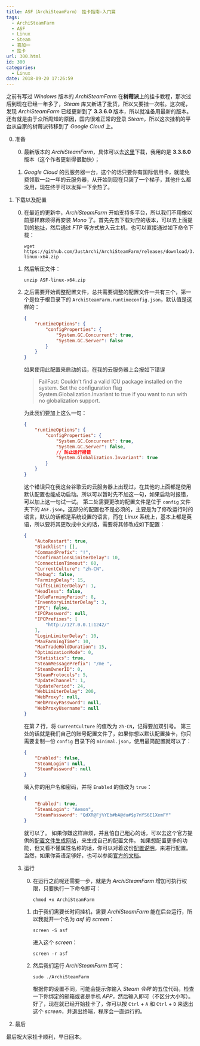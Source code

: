 ```yaml
---
title: ASF（ArchiSteamFarm） 挂卡指南-入门篇
tags:
  - ArchiSteamFarm
  - ASF
  - Linux
  - Steam
  - 喜加一
  - 挂卡
url: 300.html
id: 300
categories:
  - Linux
date: 2018-09-20 17:26:59
---
```


之前有写过 _Windows_ 版本的 _ArchiSteamFarm_ 在**树莓派**上的挂卡教程，那次过后到现在已经一年多了，_Steam_ 库又新进了批货，所以又要挂一次啦。这次呢，发现 _ArchiSteamFarm_ 已经更新到了 **3.3.6.0** 版本，所以就准备用最新的版本。还有就是由于众所周知的原因，国内很难正常的登录 _Steam_，所以这次挂机的平台从自家的树莓派转移到了 _Google Cloud_ 上。

0.  准备

    0.  最新版本的 _ArchiSteamFarm_，具体可以去[这里](https://github.com/JustArchi/ArchiSteamFarm/releases)下载，我用的是 **3.3.6.0** 版本（这个作者更新得很勤快）；

    1.  _Google Cloud_ 的云服务器一台，这个的话只要你有国际信用卡，就能免费领取一台一年的云服务器，从开始到现在只装了一个梯子，其他什么都没用，现在终于可以发挥一下余热了。

1.  下载以及配置

    0.  在最近的更新中，_ArchiSteamFarm_ 开始支持多平台，所以我们不用像以前那样麻烦得再安装 _Mono_ 了。首先先去下载对应的版本，可以去上面提到的[地址](https://github.com/JustArchi/ArchiSteamFarm/releases)，然后通过 _FTP_ 等方式放入云主机，也可以直接通过如下命令下载：

        ```shell
        wget https://github.com/JustArchi/ArchiSteamFarm/releases/download/3.3.0.6/ASF-linux-x64.zip
        ```

    1.  然后解压文件：

        ```shell
        unzip ASF-linux-x64.zip
        ```

    2.  之后需要开始调整配置文件，总共需要调整的配置文件一共有三个，第一个是位于根目录下的 `ArchiSteamFarm.runtimeconfig.json`，默认值是这样的：

        ```json
        {
            "runtimeOptions": {
                "configProperties": {
                    "System.GC.Concurrent": true,
                    "System.GC.Server": false
                }
            }
        }
        ```

        如果使用此配置来启动的话，在我的云服务器上会报如下错误

        > FailFast: Couldn't find a valid ICU package installed on the system. Set the configuration flag System.Globalization.Invariant to true if you want to run with no globalization support.

        为此我们要加上这么一句：

        ```json
        {
            "runtimeOptions": {
                "configProperties": {
                    "System.GC.Concurrent": true,
                    "System.GC.Server": false,
                    // 防止运行报错
                    "System.Globalization.Invariant": true
                }
            }
        }
        ```

        这个错误只在我这台谷歌云的云服务器上出现过，在其他的上面都是使用默认配置也能成功启动。所以可以暂时先不加这一句，如果启动时报错，可以加上这一句试一试。 第二处需要更改的配置文件是位于 `config` 文件夹下的 `ASF.json`，这部分的配置也不是必须的，主要是为了修改运行时的语言，默认的话都是系统设置的语言，而在 _Linux_ 系统上，基本上都是英语，所以要将其更改成中文的话，需要将其修改成如下配置：

        ```json
        {
            "AutoRestart": true,
            "Blacklist": [],
            "CommandPrefix": "!",
            "ConfirmationsLimiterDelay": 10,
            "ConnectionTimeout": 60,
            "CurrentCulture": "zh-CN",
            "Debug": false,
            "FarmingDelay": 15,
            "GiftsLimiterDelay": 1,
            "Headless": false,
            "IdleFarmingPeriod": 8,
            "InventoryLimiterDelay": 3,
            "IPC": false,
            "IPCPassword": null,
            "IPCPrefixes": [
                "http://127.0.0.1:1242/"
            ],
            "LoginLimiterDelay": 10,
            "MaxFarmingTime": 10,
            "MaxTradeHoldDuration": 15,
            "OptimizationMode": 0,
            "Statistics": true,
            "SteamMessagePrefix": "/me ",
            "SteamOwnerID": 0,
            "SteamProtocols": 5,
            "UpdateChannel": 1,
            "UpdatePeriod": 24,
            "WebLimiterDelay": 200,
            "WebProxy": null,
            "WebProxyPassword": null,
            "WebProxyUsername": null
        }
        ```

        在第 _7_ 行，将 `CurrentCulture` 的值改为 `zh-CN`，记得要加双引号。 第三处的话就是我们自己的账号配置文件了，如果你想以默认配置挂卡，你只需要复制一份 `config` 目录下的 `minimal.json`，使用最简配置就可以了：

        ```json
        {
            "Enabled": false,
            "SteamLogin": null,
            "SteamPassword": null
        }
        ```

        填入你的用户名和密码，并将 `Enabled` 的值改为 `true`：

        ```json
        {
            "Enabled": true,
            "SteamLogin": "Aemon",
            "SteamPassword": "QdXR@Fj%YEb#bA@du#$p7nYS6E1XemFY"
        }
        ```

        就可以了。 如果你嫌这样麻烦，并且怕自己粗心的话，可以去这个官方提供的[配置文件生成网站](https://justarchi.github.io/ArchiSteamFarm/#/)，来生成自己的配置文件。 如果想配置更多的功能，但又看不懂属性名称的话，你可以对着这份[配置说明](https://www.jianshu.com/p/a1459d1ca639)，来进行配置。 当然，如果你英语足够好，也可以参阅[官方的文档](https://github.com/JustArchiNET/ArchiSteamFarm/wiki/Configuration)。

    3.  运行

        0.  在运行之前呢还需要一步，就是为 _ArchiSteamFarm_ 增加可执行权限，只要执行一下命令即可：

            ```shell
            chmod +x ArchiSteamFarm
            ```

        1.  由于我们需要长时间挂机，需要 _ArchiSteamFarm_ 能在后台运行，所以我就开一个名为 _asf_ 的 _screen_：

            ```shell
            screen -S asf
            ```

            进入这个 _screen_：

            ```shell
            screen -r asf
            ```

        2.  然后我们运行 _ArchiSteamFarm_ 即可：

            ```shell
            sudo ./ArchiSteamFarm
            ```

            根据你的设置不同，可能会提示你输入 _Steam 令牌_ 的五位代码，检查一下你绑定的邮箱或者是手机 _APP_，然后输入即可（不区分大小写）。 好了，现在就已经开始挂卡了，你可以按 `Ctrl` \+ `A` 和 `Ctrl` \+ `D` 来退出这个 _screen_，并退出终端，程序会一直运行的。

2.  最后

最后祝大家挂卡顺利，早日回本。
